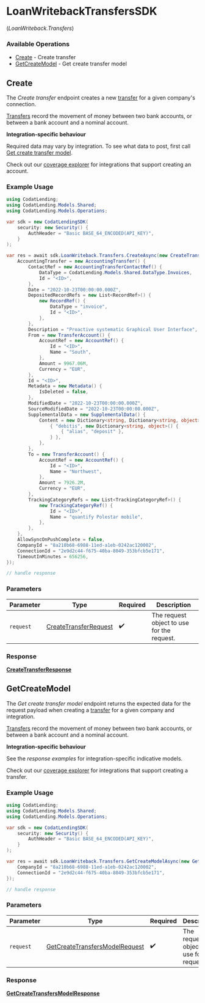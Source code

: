 # LoanWritebackTransfersSDK
(*LoanWriteback.Transfers*)

### Available Operations

* [Create](#create) - Create transfer
* [GetCreateModel](#getcreatemodel) - Get create transfer model

## Create

The *Create transfer* endpoint creates a new [transfer](https://docs.codat.io/lending-api#/schemas/Transfer) for a given company's connection.

[Transfers](https://docs.codat.io/lending-api#/schemas/Transfer) record the movement of money between two bank accounts, or between a bank account and a nominal account.

**Integration-specific behaviour**

Required data may vary by integration. To see what data to post, first call [Get create transfer model](https://docs.codat.io/lending-api#/operations/get-create-transfers-model).

Check out our [coverage explorer](https://knowledge.codat.io/supported-features/accounting?view=tab-by-data-type&dataType=transfers) for integrations that support creating an account.


### Example Usage

```csharp
using CodatLending;
using CodatLending.Models.Shared;
using CodatLending.Models.Operations;

var sdk = new CodatLendingSDK(
    security: new Security() {
        AuthHeader = "Basic BASE_64_ENCODED(API_KEY)",
    }
);

var res = await sdk.LoanWriteback.Transfers.CreateAsync(new CreateTransferRequest() {
    AccountingTransfer = new AccountingTransfer() {
        ContactRef = new AccountingTransferContactRef() {
            DataType = CodatLending.Models.Shared.DataType.Invoices,
            Id = "<ID>",
        },
        Date = "2022-10-23T00:00:00.000Z",
        DepositedRecordRefs = new List<RecordRef>() {
            new RecordRef() {
                DataType = "invoice",
                Id = "<ID>",
            },
        },
        Description = "Proactive systematic Graphical User Interface",
        From = new TransferAccount() {
            AccountRef = new AccountRef() {
                Id = "<ID>",
                Name = "South",
            },
            Amount = 9967.06M,
            Currency = "EUR",
        },
        Id = "<ID>",
        Metadata = new Metadata() {
            IsDeleted = false,
        },
        ModifiedDate = "2022-10-23T00:00:00.000Z",
        SourceModifiedDate = "2022-10-23T00:00:00.000Z",
        SupplementalData = new SupplementalData() {
            Content = new Dictionary<string, Dictionary<string, object>>() {
                { "debitis", new Dictionary<string, object>() {
                    { "alias", "deposit" },
                } },
            },
        },
        To = new TransferAccount() {
            AccountRef = new AccountRef() {
                Id = "<ID>",
                Name = "Northwest",
            },
            Amount = 7926.2M,
            Currency = "EUR",
        },
        TrackingCategoryRefs = new List<TrackingCategoryRef>() {
            new TrackingCategoryRef() {
                Id = "<ID>",
                Name = "quantify Polestar mobile",
            },
        },
    },
    AllowSyncOnPushComplete = false,
    CompanyId = "8a210b68-6988-11ed-a1eb-0242ac120002",
    ConnectionId = "2e9d2c44-f675-40ba-8049-353bfcb5e171",
    TimeoutInMinutes = 656256,
});

// handle response
```

### Parameters

| Parameter                                                                 | Type                                                                      | Required                                                                  | Description                                                               |
| ------------------------------------------------------------------------- | ------------------------------------------------------------------------- | ------------------------------------------------------------------------- | ------------------------------------------------------------------------- |
| `request`                                                                 | [CreateTransferRequest](../../models/operations/CreateTransferRequest.md) | :heavy_check_mark:                                                        | The request object to use for the request.                                |


### Response

**[CreateTransferResponse](../../models/operations/CreateTransferResponse.md)**


## GetCreateModel

The *Get create transfer model* endpoint returns the expected data for the request payload when creating a [transfer](https://docs.codat.io/lending-api#/schemas/Transfer) for a given company and integration.

[Transfers](https://docs.codat.io/lending-api#/schemas/Transfer) record the movement of money between two bank accounts, or between a bank account and a nominal account.

**Integration-specific behaviour**

See the *response examples* for integration-specific indicative models.

Check out our [coverage explorer](https://knowledge.codat.io/supported-features/accounting?view=tab-by-data-type&dataType=transfers) for integrations that support creating a transfer.


### Example Usage

```csharp
using CodatLending;
using CodatLending.Models.Shared;
using CodatLending.Models.Operations;

var sdk = new CodatLendingSDK(
    security: new Security() {
        AuthHeader = "Basic BASE_64_ENCODED(API_KEY)",
    }
);

var res = await sdk.LoanWriteback.Transfers.GetCreateModelAsync(new GetCreateTransfersModelRequest() {
    CompanyId = "8a210b68-6988-11ed-a1eb-0242ac120002",
    ConnectionId = "2e9d2c44-f675-40ba-8049-353bfcb5e171",
});

// handle response
```

### Parameters

| Parameter                                                                                   | Type                                                                                        | Required                                                                                    | Description                                                                                 |
| ------------------------------------------------------------------------------------------- | ------------------------------------------------------------------------------------------- | ------------------------------------------------------------------------------------------- | ------------------------------------------------------------------------------------------- |
| `request`                                                                                   | [GetCreateTransfersModelRequest](../../models/operations/GetCreateTransfersModelRequest.md) | :heavy_check_mark:                                                                          | The request object to use for the request.                                                  |


### Response

**[GetCreateTransfersModelResponse](../../models/operations/GetCreateTransfersModelResponse.md)**

